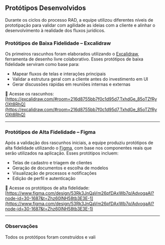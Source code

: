 ## Protótipos Desenvolvidos

Durante os ciclos do processo RAD, a equipe utilizou diferentes níveis de prototipação para validar com agilidade as ideias com a cliente e alinhar o desenvolvimento à realidade dos fluxos jurídicos.

### Protótipos de Baixa Fidelidade – Excalidraw

Os primeiros rascunhos foram elaborados utilizando o [Excalidraw](https://excalidraw.com/#room=216d8755bb7f0c1d95d7,TxhdGe_85oTZfRyOXt8RhQ), ferramenta de desenho livre colaborativo. Esses protótipos de baixa fidelidade serviram como base para:

- Mapear fluxos de telas e interações principais
- Validar a estrutura geral com a cliente antes do investimento em UI
- Gerar discussões rápidas em reuniões internas e externas

🔗 Acesse os rascunhos:  
[https://excalidraw.com/#room=216d8755bb7f0c1d95d7,TxhdGe_85oTZfRyOXt8RhQ](https://excalidraw.com/#room=216d8755bb7f0c1d95d7,TxhdGe_85oTZfRyOXt8RhQ)

---

### Protótipos de Alta Fidelidade – Figma

Após a validação dos rascunhos iniciais, a equipe produziu protótipos de alta fidelidade utilizando o [Figma](https://www.figma.com/design/53Rk3JnQaVm26pfDAxWb7q/AdvogaAI?node-id=30-1687&t=Zhz60lNH58tb3E3E-1), com base nos componentes reais que serão utilizados na aplicação. Esses protótipos incluem:

- Telas de cadastro e triagem de clientes
- Geração de documentos e escolha de modelos
- Visualização de processos e notificações
- Edição de perfil e autenticação

🔗 Acesse os protótipos de alta fidelidade:  
[https://www.figma.com/design/53Rk3JnQaVm26pfDAxWb7q/AdvogaAI?node-id=30-1687&t=Zhz60lNH58tb3E3E-1](https://www.figma.com/design/53Rk3JnQaVm26pfDAxWb7q/AdvogaAI?node-id=30-1687&t=Zhz60lNH58tb3E3E-1)

---

### Observações

Todos os protótipos foram construídos e vali
